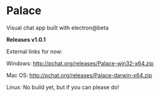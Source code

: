 # Palace
Visual chat app built with electron@beta

**Releases v1.0.1**

External links for now:


Windows: http://pchat.org/releases/Palace-win32-x64.zip

Mac OS: http://pchat.org/releases/Palace-darwin-x64.zip

Linux: No build yet, but if you can please do!
